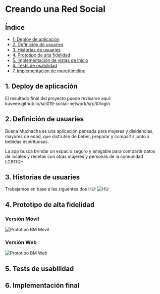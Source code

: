 # Creando una Red Social

## Índice

* [1. Deploy de aplicación](#1-Deploy-de-aplicación)
* [2. Definición de usuaries](#2-Definición-de-usuaries)
* [3. Historias de usuaries](#3-Historias-de-usuaries)
* [4. Prototipo de alta fidelidad](#4-Prototipo-de-baja-fidelidad)
* [5. Implementación de vistas de inicio](#5-Implementación-de-vistas-de-inicio)
* [6. Tests de usabilidad](#6-Tests-de-usabilidad)
* [7. Implementación de muro/timeline](#7-Implementación-de-muro/timeline)

## 1. Deploy de aplicación
El resultado final del proyecto puede revisarse aquí: 
kuveee.github.io/scl019-social-network/src/#/login


## 2. Definición de usuaries
Buena Muchacha es una aplicación pensada para mujeres y disidencias, mayores de edad, que disfruten de beber, preparar y compartir junto a bebidas espirituosas.

La app busca brindar un espacio seguro y amigable para compartir datos de locales y recetas con otras mujeres y personas de la comunidad LGBTIQ+


## 3. Historias de usuaries
Trabajamos en base a las siguentes dos HU:
![HU](https://user-images.githubusercontent.com/95220695/161402039-6d9f6965-b89b-41ec-82bb-d013abdd70cf.png)


## 4. Prototipo de alta fidelidad

### Versión Móvil
![Prototipo BM Móvil](https://user-images.githubusercontent.com/95220695/161403096-0e6a4155-4f26-4d17-96bb-05df87058f31.png)

### Versión Web
![Prototipo BM Web](https://user-images.githubusercontent.com/95220695/161403103-aec16a02-3696-43b5-94dc-0903d3ac79f1.png)


## 5. Tests de usabilidad


## 6. Implementación final


